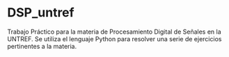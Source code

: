 # DSP_untref
Trabajo Práctico para la materia de Procesamiento Digital de Señales en la UNTREF. Se utiliza el lenguaje Python para resolver una serie de ejercicios pertinentes a la materia.
